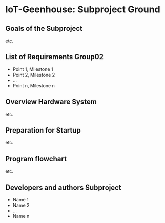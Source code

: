 # IoT-Geenhouse: Subproject Ground

## Goals of the Subproject
etc.
## List of Requirements Group02

 * Point 1, Milestone 1
 * Point 2, Milestone 2
 * ...
 * Point n, Milestone n
 
## Overview Hardware System
etc.
## Preparation for Startup
etc.
## Program flowchart
etc.
##  Developers and authors Subproject
 * Name 1
 * Name 2
 * ...
 * Name n